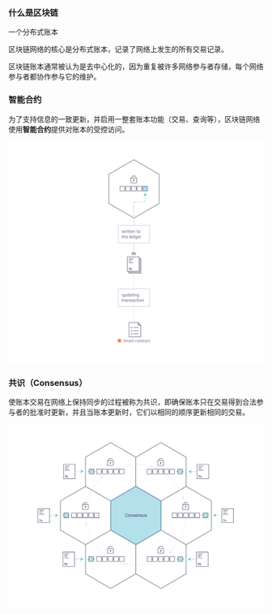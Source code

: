### 什么是区块链

一个分布式账本

区块链网络的核心是分布式账本，记录了网络上发生的所有交易记录。

区块链账本通常被认为是去中心化的，因为重复被许多网络参与者存储，每个网络参与者都协作参与它的维护。

### 智能合约

为了支持信息的一致更新，并启用一整套账本功能（交易、查询等），区块链网络使用**智能合约**提供对账本的受控访问。

![Smart Contract](img/Smart_Contract.png)

### 共识（Consensus）

使账本交易在网络上保持同步的过程被称为共识，即确保账本只在交易得到合法参与者的批准时更新，并且当账本更新时，它们以相同的顺序更新相同的交易。

![consensus](img/consensus.png)
